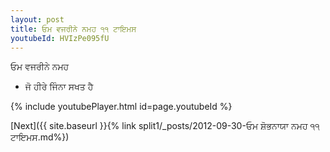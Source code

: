```yaml
---
layout: post
title: ਓਮ ਵਜਰੀਨੇ ਨਮਹ ੧੧ ਟਾਇਮਸ
youtubeId: HVIzPe095fU
---
```

 
 
 ਓਮ ਵਜਰੀਨੇ ਨਮਹ  
 
 -  ਜੋ ਹੀਰੇ ਜਿੰਨਾ ਸਖਤ ਹੈ 
 
  
 
  
 
 
 
 
 
 


{% include youtubePlayer.html id=page.youtubeId %}
 
[Next]({{ site.baseurl }}{% link  split1/_posts/2012-09-30-ਓਮ ਸ਼ੋਭਨਾਯਾ ਨਮਹ ੧੧ ਟਾਇਮਸ.md%})
 
